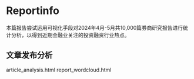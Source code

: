# Reportinfo
本篇报告尝试运用可视化手段对2024年4月-5月共10,000篇券商研究报告进行统计分析，以得到近期金融业关注的投资融资行业热点。

## 文章发布分析

article_analysis.html
report_wordcloud.html
